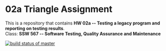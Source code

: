 # 02a Triangle Assignment
This is a repository that contains __HW 02a -- Testing a legacy program and reporting on testing results__.  
Class: __SSW 567 -- Software Testing, Quality Assurance and Maintenance__

[![build status of master](https://travis-ci.org/tsmith567/Triangle567.svg?branch=master)](https://travis-ci.org/tsmith567/Triangle567)
